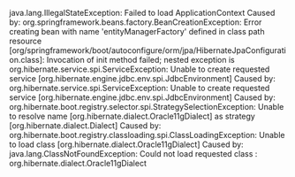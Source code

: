 java.lang.IllegalStateException: Failed to load ApplicationContext
Caused by: org.springframework.beans.factory.BeanCreationException: Error creating bean with name 'entityManagerFactory' defined in class path resource [org/springframework/boot/autoconfigure/orm/jpa/HibernateJpaConfiguration.class]: Invocation of init method failed; nested exception is org.hibernate.service.spi.ServiceException: Unable to create requested service [org.hibernate.engine.jdbc.env.spi.JdbcEnvironment]
Caused by: org.hibernate.service.spi.ServiceException: Unable to create requested service [org.hibernate.engine.jdbc.env.spi.JdbcEnvironment]
Caused by: org.hibernate.boot.registry.selector.spi.StrategySelectionException: Unable to resolve name [org.hibernate.dialect.Oracle11gDialect] as strategy [org.hibernate.dialect.Dialect]
Caused by: org.hibernate.boot.registry.classloading.spi.ClassLoadingException: Unable to load class [org.hibernate.dialect.Oracle11gDialect]
Caused by: java.lang.ClassNotFoundException: Could not load requested class : org.hibernate.dialect.Oracle11gDialect
